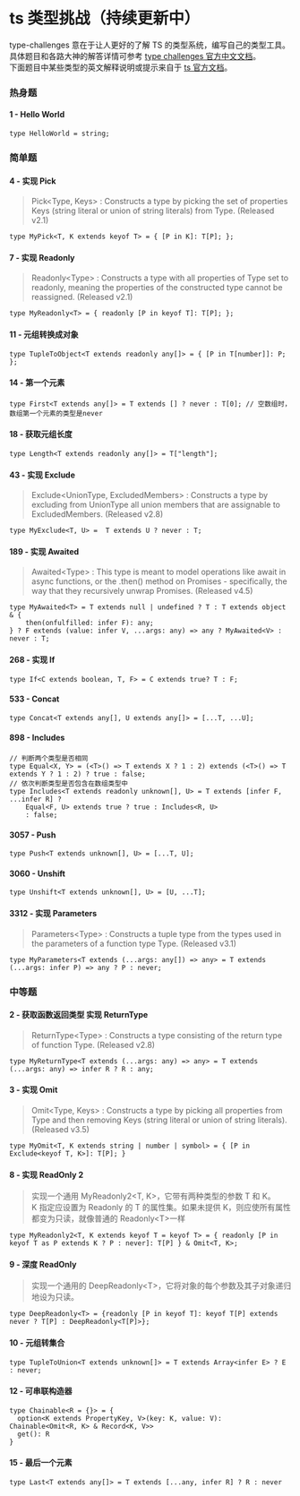 <h1> ts 类型挑战（持续更新中） </h1>

type-challenges 意在于让人更好的了解 TS 的类型系统，编写自己的类型工具。具体题目和各路大神的解答详情可参考 [type challenges 官方中文文档](https://github.com/type-challenges/type-challenges/blob/main/README.zh-CN.md)。<br>
下面题目中某些类型的英文解释说明或提示来自于 [ts 官方文档](https://www.typescriptlang.org/docs/)。

### 热身题

#### 1 - Hello World

```
type HelloWorld = string;
```

### 简单题

#### 4 - 实现 Pick

> Pick\<Type, Keys\> : Constructs a type by picking the set of properties Keys (string literal or union of string literals) from Type. (Released v2.1) <br>

```
type MyPick<T, K extends keyof T> = { [P in K]: T[P]; };
```

#### 7 - 实现 Readonly

> Readonly\<Type\> : Constructs a type with all properties of Type set to readonly, meaning the properties of the constructed type cannot be reassigned. (Released v2.1) <br>

```
type MyReadonly<T> = { readonly [P in keyof T]: T[P]; };
```

#### 11 - 元组转换成对象

```
type TupleToObject<T extends readonly any[]> = { [P in T[number]]: P; };
```

#### 14 - 第一个元素

```
type First<T extends any[]> = T extends [] ? never : T[0]; // 空数组时，数组第一个元素的类型是never
```

#### 18 - 获取元组长度

```
type Length<T extends readonly any[]> = T["length"];
```

#### 43 - 实现 Exclude

> Exclude\<UnionType, ExcludedMembers\> : Constructs a type by excluding from UnionType all union members that are assignable to ExcludedMembers. (Released v2.8) <br>

```
type MyExclude<T, U> =  T extends U ? never : T;
```

#### 189 - 实现 Awaited

> Awaited\<Type\> : This type is meant to model operations like await in async functions, or the .then() method on Promises - specifically, the way that they recursively unwrap Promises. (Released v4.5) <br>

```
type MyAwaited<T> = T extends null | undefined ? T : T extends object & {
    then(onfulfilled: infer F): any;
} ? F extends (value: infer V, ...args: any) => any ? MyAwaited<V> : never : T;
```

#### 268 - 实现 If

```
type If<C extends boolean, T, F> = C extends true? T : F;
```

#### 533 - Concat

```
type Concat<T extends any[], U extends any[]> = [...T, ...U];
```

#### 898 - Includes

```
// 判断两个类型是否相同
type Equal<X, Y> = (<T>() => T extends X ? 1 : 2) extends (<T>() => T extends Y ? 1 : 2) ? true : false;
// 依次判断类型是否包含在数组类型中
type Includes<T extends readonly unknown[], U> = T extends [infer F, ...infer R] ?
    Equal<F, U> extends true ? true : Includes<R, U>
    : false;
```

#### 3057 - Push

```
type Push<T extends unknown[], U> = [...T, U];
```

#### 3060 - Unshift

```
type Unshift<T extends unknown[], U> = [U, ...T];
```

#### 3312 - 实现 Parameters

> Parameters\<Type\> : Constructs a tuple type from the types used in the parameters of a function type Type. (Released v3.1) <br>

```
type MyParameters<T extends (...args: any[]) => any> = T extends (...args: infer P) => any ? P : never;
```

### 中等题

#### 2 - 获取函数返回类型 实现 ReturnType

> ReturnType\<Type\> : Constructs a type consisting of the return type of function Type. (Released v2.8) <br>

```
type MyReturnType<T extends (...args: any) => any> = T extends (...args: any) => infer R ? R : any;
```

#### 3 - 实现 Omit

> Omit\<Type, Keys\> : Constructs a type by picking all properties from Type and then removing Keys (string literal or union of string literals). (Released v3.5) <br>

```
type MyOmit<T, K extends string | number | symbol> = { [P in Exclude<keyof T, K>]: T[P]; }
```

#### 8 - 实现 ReadOnly 2

> 实现一个通用 MyReadonly2\<T, K\>，它带有两种类型的参数 T 和 K。 <br>
K 指定应设置为 Readonly 的 T 的属性集。如果未提供 K，则应使所有属性都变为只读，就像普通的 Readonly\<T\>一样

```
type MyReadonly2<T, K extends keyof T = keyof T> = { readonly [P in keyof T as P extends K ? P : never]: T[P] } & Omit<T, K>;
```

#### 9 - 深度 ReadOnly

> 实现一个通用的 DeepReadonly\<T\>，它将对象的每个参数及其子对象递归地设为只读。

```
type DeepReadonly<T> = {readonly [P in keyof T]: keyof T[P] extends never ? T[P] : DeepReadonly<T[P]>};
```

#### 10 - 元组转集合

```
type TupleToUnion<T extends unknown[]> = T extends Array<infer E> ? E : never;
```

#### 12 - 可串联构造器

```
type Chainable<R = {}> = {
  option<K extends PropertyKey, V>(key: K, value: V): Chainable<Omit<R, K> & Record<K, V>>
  get(): R
}
```

#### 15 - 最后一个元素

```
type Last<T extends any[]> = T extends [...any, infer R] ? R : never
```